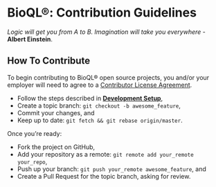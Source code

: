# BioQL®: Contribution Guidelines
<i>Logic will get you from A to B. Imagination will take you everywhere</i> - <b>Albert Einstein</b>.

## How To Contribute
To begin contributing to BioQL® open source projects, you and/or your employer will need to agree to a [Contributor License Agreement](http://sequomics.com/en/legal/scla/index.html).
* Follow the steps described in <a name="development-setup" href="#development-setup"><b>Development Setup</b></a>,
* Create a topic branch: `git checkout -b awesome_feature`,
* Commit your changes, and
* Keep up to date: `git fetch && git rebase origin/master`.

Once you’re ready:
* Fork the project on GitHub,
* Add your repository as a remote: `git remote add your_remote your_repo`,
* Push up your branch: `git push your_remote awesome_feature`, and
* Create a Pull Request for the topic branch, asking for review.
